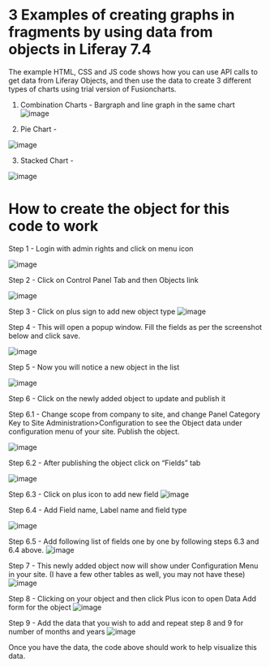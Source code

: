 # 3 Examples of creating graphs in fragments by using data from objects in Liferay 7.4

The example HTML, CSS and JS code shows how you can use API calls to get data from Liferay Objects, and then use the data to create 3 different types of charts using trial version of Fusioncharts. 
1. Combination Charts - Bargraph and line graph in the same chart
  ![image](https://user-images.githubusercontent.com/89102588/209901902-7011b0f8-e1be-4059-8036-b5889074ca1c.png)

2. Pie Chart -

  ![image](https://user-images.githubusercontent.com/89102588/209902035-c2d037e7-f1e0-4996-a165-db52df607e52.png)

3. Stacked Chart - 

  ![image](https://user-images.githubusercontent.com/89102588/209902096-891da54c-7cfb-43d4-af66-a2d66c296b3b.png)


# How to create the object for this code to work
Step 1 - Login with admin rights and click on menu icon

![image](https://user-images.githubusercontent.com/89102588/210014425-4b877691-ccfd-4098-a72b-65778bbe7255.png)


Step 2 - Click on Control Panel Tab and then Objects link

![image](https://user-images.githubusercontent.com/89102588/210014511-623d1de0-9b11-46df-b06e-b65c8ca3e3f3.png)


Step 3 - Click on plus sign to add new object type
![image](https://user-images.githubusercontent.com/89102588/210014531-057631b0-881e-4229-b9fb-5ceafc88e0da.png)

Step 4 - This will open a popup window. Fill the fields as per the screenshot below and click save.

![image](https://user-images.githubusercontent.com/89102588/210014572-60d076d8-0ca1-47e2-8e01-49273a1700b0.png)


Step 5 - Now you will notice a new object in the list

![image](https://user-images.githubusercontent.com/89102588/210014624-6bc0122c-0d0e-420f-82eb-59150b357401.png)


Step 6 - Click on the newly added object to update and publish it

Step 6.1 - Change scope from company to site, and change Panel Category Key to Site Administration>Configuration to see the Object data under configuration menu of your site. Publish the object.

![image](https://user-images.githubusercontent.com/89102588/210014761-40bc1a11-8de8-4145-9ebb-45f563ed361c.png)


Step 6.2 - After publishing the object click on “Fields” tab

![image](https://user-images.githubusercontent.com/89102588/210014863-752bd9c1-d57c-4530-8b56-745bbe59af78.png)

Step 6.3 - Click on plus icon to add new field
![image](https://user-images.githubusercontent.com/89102588/210014881-e5115119-0bec-4dc3-a6fd-fd81a96a410a.png)

Step 6.4 - Add Field name, Label name and field type

![image](https://user-images.githubusercontent.com/89102588/210014910-72d0b8af-93f2-4b11-adb3-50cac732c290.png)


Step 6.5 - Add following list of fields one by one by following steps 6.3 and 6.4 above.
![image](https://user-images.githubusercontent.com/89102588/210014982-9c1ef772-be41-4f0f-8e28-6d7926d404d8.png)

Step 7 - This newly added object now will show under Configuration Menu in your site. (I have a few other tables as well, you may not have these)
![image](https://user-images.githubusercontent.com/89102588/210015043-d3a161fa-bc7d-4e95-acc5-26f144e57894.png)


Step 8 - Clicking on your object and then click Plus icon to open Data Add form for the object
![image](https://user-images.githubusercontent.com/89102588/210015127-8e1f578e-b20f-4bba-9791-56267ea4cc14.png)


Step 9 - Add the data that you wish to add and repeat step 8 and 9 for number of months and years
![image](https://user-images.githubusercontent.com/89102588/210015197-cf7eac9c-073e-4b53-8b29-8df49aa43f30.png)


Once you have the data, the code above should work to help visualize this data.




